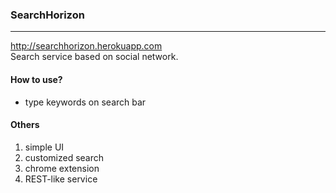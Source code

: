 <h3>SearchHorizon</h3>
<hr>
<a href="http://searchhorizon.herokuapp.com">http://searchhorizon.herokuapp.com</a>
<br>
Search service based on social network. 
<br>
<h4>How to use?</h4>
<ul>
	<li>type keywords on search bar</li>
</ul>
<h4>Others</h4>
<ol>
<li>simple UI</li>
<li>customized search</li>
<li>chrome extension</li>
<li>REST-like service</li>
</ol>

